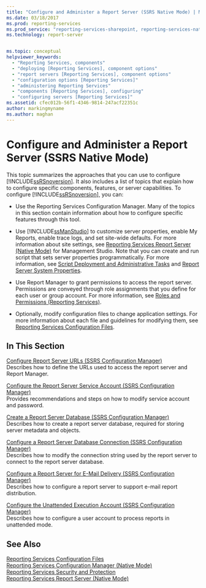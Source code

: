 ```yaml
---
title: "Configure and Administer a Report Server (SSRS Native Mode) | Microsoft Docs"
ms.date: 03/18/2017
ms.prod: reporting-services
ms.prod_service: "reporting-services-sharepoint, reporting-services-native"
ms.technology: report-server


ms.topic: conceptual
helpviewer_keywords: 
  - "Reporting Services, components"
  - "deploying [Reporting Services], component options"
  - "report servers [Reporting Services], component options"
  - "configuration options [Reporting Services]"
  - "administering Reporting Services"
  - "components [Reporting Services], configuring"
  - "configuring servers [Reporting Services]"
ms.assetid: cfec012b-56f1-4346-9814-247acf22351c
author: markingmyname
ms.author: maghan
---
```

# Configure and Administer a Report Server (SSRS Native Mode)
  This topic summarizes the approaches that you can use to configure [!INCLUDE[ssRSnoversion](../../includes/ssrsnoversion-md.md)]. It also includes a list of topics that explain how to configure specific components, features, or server capabilities. To configure [!INCLUDE[ssRSnoversion](../../includes/ssrsnoversion-md.md)], you can:  
  
-   Use the Reporting Services Configuration Manager. Many of the topics in this section contain information about how to configure specific features through this tool.  
  
-   Use [!INCLUDE[ssManStudio](../../includes/ssmanstudio-md.md)] to customize server properties, enable My Reports, enable trace logs, and set site-wide defaults. For more information about site settings, see [Reporting Services Report Server &#40;Native Mode&#41;](../../reporting-services/report-server/reporting-services-report-server-native-mode.md) for Management Studio. Note that you can create and run script that sets server properties programmatically. For more information, see [Script Deployment and Administrative Tasks](../../reporting-services/tools/script-deployment-and-administrative-tasks.md) and [Report Server System Properties](../../reporting-services/report-server-web-service/net-framework/reporting-services-properties-report-server-system-properties.md).  
  
-   Use Report Manager to grant permissions to access the report server. Permissions are conveyed through role assignments that you define for each user or group account. For more information, see [Roles and Permissions &#40;Reporting Services&#41;](../../reporting-services/security/roles-and-permissions-reporting-services.md).  
  
-   Optionally, modify configuration files to change application settings. For more information about each file and guidelines for modifying them, see [Reporting Services Configuration Files](../../reporting-services/report-server/reporting-services-configuration-files.md).  
  
## In This Section  
 [Configure Report Server URLs  &#40;SSRS Configuration Manager&#41;](../../reporting-services/install-windows/configure-report-server-urls-ssrs-configuration-manager.md)  
 Describes how to define the URLs used to access the report server and Report Manager.  
  
 [Configure the Report Server Service Account &#40;SSRS Configuration Manager&#41;](../../reporting-services/install-windows/configure-the-report-server-service-account-ssrs-configuration-manager.md)  
 Provides recommendations and steps on how to modify service account and password.  
  
 [Create a Report Server Database  &#40;SSRS Configuration Manager&#41;](../../reporting-services/install-windows/ssrs-report-server-create-a-report-server-database.md)  
 Describes how to create a report server database, required for storing server metadata and objects.  
  
 [Configure a Report Server Database Connection  &#40;SSRS Configuration Manager&#41;](../../reporting-services/install-windows/configure-a-report-server-database-connection-ssrs-configuration-manager.md)  
 Describes how to modify the connection string used by the report server to connect to the report server database.  
  
 [Configure a Report Server for E-Mail Delivery (SSRS Configuration Manager)](http://msdn.microsoft.com/b838f970-d11a-4239-b164-8d11f4581d83)  
 Describes how to configure a report server to support e-mail report distribution.  
  
 [Configure the Unattended Execution Account &#40;SSRS Configuration Manager&#41;](../../reporting-services/install-windows/configure-the-unattended-execution-account-ssrs-configuration-manager.md)  
 Describes how to configure a user account to process reports in unattended mode.  
  
## See Also  
 [Reporting Services Configuration Files](../../reporting-services/report-server/reporting-services-configuration-files.md)   
 [Reporting Services Configuration Manager &#40;Native Mode&#41;](../../reporting-services/install-windows/reporting-services-configuration-manager-native-mode.md)   
 [Reporting Services Security and Protection](../../reporting-services/security/reporting-services-security-and-protection.md)   
 [Reporting Services Report Server &#40;Native Mode&#41;](../../reporting-services/report-server/reporting-services-report-server-native-mode.md)  
  
  
